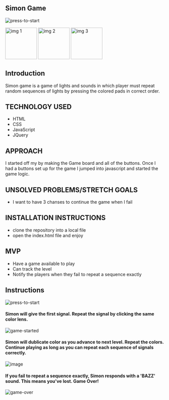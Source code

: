 <!-- ABOUT THE PROJECT -->
## Simon Game 
![press-to-start](https://user-images.githubusercontent.com/86989396/142721784-3a52300f-ef64-4b70-8fdf-6817ae1759bf.jpg) 
<p float="left">
  <img src="/img1.png" alt="img 1" width="100" />
  <img src="/img2.png" alt="img 2" width="100" /> 
  <img src="/img3.png" alt="img 3" width="100" />
</p>

## Introduction
Simon game is a game of lights and sounds in which player must repeat random sequences of lights by pressing the colored pads in correct order.


## TECHNOLOGY USED

* HTML
* CSS
* JavaScript
* JQuery

## APPROACH

I started off my by making the Game board and all of the buttons. Once I had a buttons set up for the game I jumped into javascript and started the game logic.


## UNSOLVED PROBLEMS/STRETCH GOALS

* I want to have 3 chanses to continue the game when I fail

## INSTALLATION INSTRUCTIONS

* clone the repository into a local file
* open the index.html file and enjoy

## MVP

* Have a game available to play
* Can track the level
* Notify the players when they fail to repeat a sequence exactly

## Instructions
![press-to-start](https://user-images.githubusercontent.com/86989396/142721784-3a52300f-ef64-4b70-8fdf-6817ae1759bf.jpg)

#### Simon will give the first signal. Repeat the signal by clicking the same color lens.               
![game-started](https://user-images.githubusercontent.com/86989396/142721819-9192e825-32c3-4617-9da0-90292efef34c.jpg)

#### Simon will dublicate color as you advance to next level. Repeat the colors. Continue playing as long as you can repeat each sequence of signals correctly.
![image](https://user-images.githubusercontent.com/86989396/142723718-bdd8b461-a597-4016-bead-a02d07192f1e.png)

#### If you fail to repeat a sequence exactly, Simon responds with a 'BAZZ' sound. This means you've lost. Game Over!
![game-over](https://user-images.githubusercontent.com/86989396/142721824-c1ac8e78-3100-4ba5-80bb-732f2f5a17a9.jpg)
